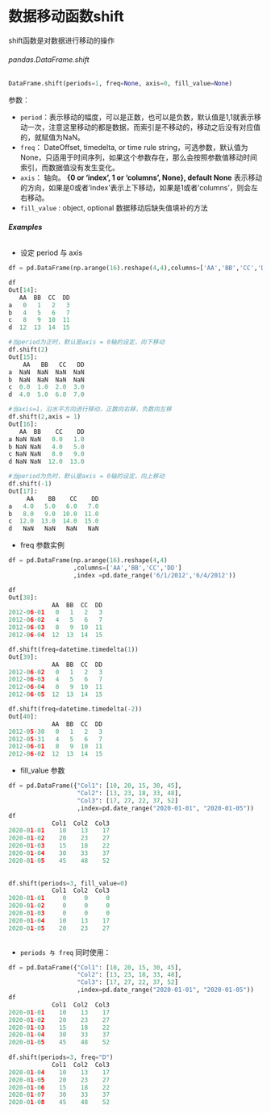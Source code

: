 # 数据移动函数shift

shift函数是对数据进行移动的操作

###### pandas.DataFrame.shift

```python
DataFrame.shift(periods=1, freq=None, axis=0, fill_value=None)
```

参数：

- `period`：表示移动的幅度，可以是正数，也可以是负数，默认值是1,1就表示移动一次，注意这里移动的都是数据，而索引是不移动的，移动之后没有对应值的，就赋值为NaN。
- `freq`： DateOffset, timedelta, or time rule string，可选参数，默认值为None，只适用于时间序列，如果这个参数存在，那么会按照参数值移动时间索引，而数据值没有发生变化。
- `axis`： 轴向。 **{0 or ‘index’, 1 or ‘columns’, None}, default None** 表示移动的方向，如果是0或者’index’表示上下移动，如果是1或者’columns’，则会左右移动。
- `fill_value` : object, optional  数据移动后缺失值填补的方法



###### **Examples**

- 设定 period 与 axis

```python
df = pd.DataFrame(np.arange(16).reshape(4,4),columns=['AA','BB','CC','DD'],index =['a','b','c','d'])

df
Out[14]: 
   AA  BB  CC  DD
a   0   1   2   3
b   4   5   6   7
c   8   9  10  11
d  12  13  14  15

#当period为正时，默认是axis = 0轴的设定，向下移动
df.shift(2)
Out[15]: 
    AA   BB   CC   DD
a  NaN  NaN  NaN  NaN
b  NaN  NaN  NaN  NaN
c  0.0  1.0  2.0  3.0
d  4.0  5.0  6.0  7.0

#当axis=1，沿水平方向进行移动，正数向右移，负数向左移
df.shift(2,axis = 1)
Out[16]: 
   AA  BB    CC    DD
a NaN NaN   0.0   1.0
b NaN NaN   4.0   5.0
c NaN NaN   8.0   9.0
d NaN NaN  12.0  13.0

#当period为负时，默认是axis = 0轴的设定，向上移动
df.shift(-1)
Out[17]: 
     AA    BB    CC    DD
a   4.0   5.0   6.0   7.0
b   8.0   9.0  10.0  11.0
c  12.0  13.0  14.0  15.0
d   NaN   NaN   NaN   NaN
```

- freq 参数实例

```python
df = pd.DataFrame(np.arange(16).reshape(4,4)
                  ,columns=['AA','BB','CC','DD']
                  ,index =pd.date_range('6/1/2012','6/4/2012'))

df
Out[38]: 
            AA  BB  CC  DD
2012-06-01   0   1   2   3
2012-06-02   4   5   6   7
2012-06-03   8   9  10  11
2012-06-04  12  13  14  15

df.shift(freq=datetime.timedelta(1))
Out[39]: 
            AA  BB  CC  DD
2012-06-02   0   1   2   3
2012-06-03   4   5   6   7
2012-06-04   8   9  10  11
2012-06-05  12  13  14  15

df.shift(freq=datetime.timedelta(-2))
Out[40]: 
            AA  BB  CC  DD
2012-05-30   0   1   2   3
2012-05-31   4   5   6   7
2012-06-01   8   9  10  11
2012-06-02  12  13  14  15
```

- fill_value 参数

```python
df = pd.DataFrame({"Col1": [10, 20, 15, 30, 45],
                   "Col2": [13, 23, 18, 33, 48],
                   "Col3": [17, 27, 22, 37, 52]
                   ,index=pd.date_range("2020-01-01", "2020-01-05"))
df
            Col1  Col2  Col3
2020-01-01    10    13    17
2020-01-02    20    23    27
2020-01-03    15    18    22
2020-01-04    30    33    37
2020-01-05    45    48    52
                   
                   
df.shift(periods=3, fill_value=0)
            Col1  Col2  Col3
2020-01-01     0     0     0
2020-01-02     0     0     0
2020-01-03     0     0     0
2020-01-04    10    13    17
2020-01-05    20    23    27
                                   
```

- `periods 与 freq` 同时使用：

```python
df = pd.DataFrame({"Col1": [10, 20, 15, 30, 45],
                   "Col2": [13, 23, 18, 33, 48],
                   "Col3": [17, 27, 22, 37, 52]
                   ,index=pd.date_range("2020-01-01", "2020-01-05"))
df
            Col1  Col2  Col3
2020-01-01    10    13    17
2020-01-02    20    23    27
2020-01-03    15    18    22
2020-01-04    30    33    37
2020-01-05    45    48    52
                   
df.shift(periods=3, freq="D")
            Col1  Col2  Col3
2020-01-04    10    13    17
2020-01-05    20    23    27
2020-01-06    15    18    22
2020-01-07    30    33    37
2020-01-08    45    48    52                   
```


